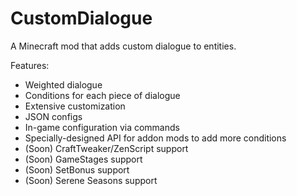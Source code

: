 # CustomDialogue
A Minecraft mod that adds custom dialogue to entities.

Features:
- Weighted dialogue
- Conditions for each piece of dialogue
- Extensive customization
- JSON configs
- In-game configuration via commands
- Specially-designed API for addon mods to add more conditions
- (Soon) CraftTweaker/ZenScript support
- (Soon) GameStages support
- (Soon) SetBonus support
- (Soon) Serene Seasons support
